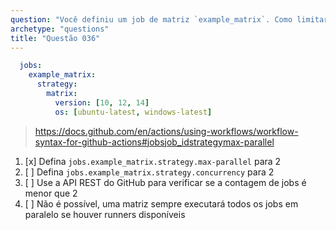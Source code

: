 ```yaml
---
question: "Você definiu um job de matriz `example_matrix`. Como limitar a matriz para executar no máximo 2 jobs por vez?"
archetype: "questions"
title: "Questão 036"
---
```



```yaml
  jobs:
    example_matrix:
      strategy:
        matrix:
          version: [10, 12, 14]
          os: [ubuntu-latest, windows-latest]
```
> https://docs.github.com/en/actions/using-workflows/workflow-syntax-for-github-actions#jobsjob_idstrategymax-parallel
1. [x] Defina `jobs.example_matrix.strategy.max-parallel` para 2
1. [ ] Defina `jobs.example_matrix.strategy.concurrency` para 2
1. [ ] Use a API REST do GitHub para verificar se a contagem de jobs é menor que 2
1. [ ] Não é possível, uma matriz sempre executará todos os jobs em paralelo se houver runners disponíveis
